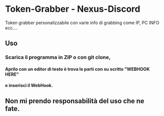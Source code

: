 # Token-Grabber - Nexus-Discord
Token grabber personalizzabile con varie info di grabbing come IP, PC INFO ecc....

## Uso
### Scarica il programma in ZIP o con git clone,
#### Aprilo con un editor di testo è trova le parti con su scritto "WEBHOOK HERE"
#### e inserisci il WebHook.

## Non mi prendo responsabilità del uso che ne fate.
